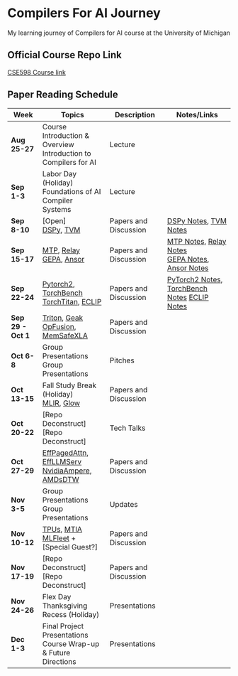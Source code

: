 # Compilers For AI Journey

My learning journey of Compilers for AI course at the University of Michigan

## Official Course Repo Link

[CSE598 Course link](https://github.com/marsninja/CompilersForAIClass2025)

## Paper Reading Schedule

| Week | Topics | Description | Notes/Links |
|------|--------|-------------|-------------|
| **Aug 25-27** | Course Introduction & Overview<br>Introduction to Compilers for AI | Lecture |  |
| **Sep 1-3** | Labor Day (Holiday)<br>Foundations of AI Compiler Systems | Lecture |  |
| **Sep 8-10** | [Open]<br>[DSPy](https://arxiv.org/pdf/2310.03714), [TVM](https://arxiv.org/abs/1802.04799)  | Papers and Discussion | [DSPy Notes](https://chatgpt.com/share/68c1cb43-3c10-8005-99d9-82b132926b74), [TVM Notes](https://chatgpt.com/share/68c1d17a-304c-8005-9bc8-cd18ac4cd84b)|
| **Sep 15-17** | [MTP](https://arxiv.org/abs/2405.08965), [Relay](https://arxiv.org/abs/1904.08368) <br>[GEPA](https://arxiv.org/abs/2507.19457), [Ansor](https://arxiv.org/abs/2006.06762) | Papers and Discussion |  [MTP Notes](https://chatgpt.com/share/68c73045-90ac-8005-a3ee-27f3e4b3fff8), [Relay Notes](https://chatgpt.com/share/68c746b0-3b08-8005-8832-00f2ba0ce9cc) <br> [GEPA Notes](https://chatgpt.com/share/68c78e7d-2090-8005-8d68-76bca0db0a4d), [Ansor Notes](https://chatgpt.com/share/68caf542-805c-8005-9311-6e6aec289b98)|
| **Sep 22-24** | [Pytorch2](https://dl.acm.org/doi/10.1145/3620665.3640366), [TorchBench](https://arxiv.org/abs/2304.14226) <br>[TorchTitan](https://arxiv.org/abs/2410.06511), [ECLIP](https://arxiv.org/abs/2506.12598) | Papers and Discussion|  [PyTorch2 Notes](https://chatgpt.com/share/68d19113-8a30-8005-a037-36f2ab073a6f), [TorchBench Notes](https://chatgpt.com/share/68d30bd8-f65c-8005-8577-446cbc537692) [ECLIP Notes](https://chatgpt.com/share/68d30b37-e934-8005-b4e2-46eebaeaea52)|
| **Sep 29 - Oct 1** | [Triton](https://dl.acm.org/doi/10.1145/3315508.3329973), [Geak](https://arxiv.org/abs/2507.23194) <br>[OpFusion](https://arxiv.org/abs/2301.13062), [MemSafeXLA](https://arxiv.org/abs/2206.14148) |Papers and Discussion |  |
| **Oct 6-8** | Group Presentations<br>Group Presentations | Pitches |  |
| **Oct 13-15** | Fall Study Break (Holiday)<br>[MLIR](https://arxiv.org/abs/2002.11054), [Glow](https://arxiv.org/abs/1805.00907) |Papers and Discussion |  |`
| **Oct 20-22** | [Repo Deconstruct] <br> [Repo Deconstruct] | Tech Talks |  |
| **Oct 27-29** | [EffPagedAttn](https://arxiv.org/abs/2309.06180), [EffLLMServ](https://arxiv.org/abs/2503.18292) <br>[NvidiaAmpere](https://arxiv.org/abs/2208.11174), [AMDsDTW](https://arxiv.org/abs/2403.06931) |Papers and Discussion
| **Nov 3-5** | Group Presentations<br>Group Presentations | Updates |  |
| **Nov 10-12** | [TPUs](https://arxiv.org/abs/2304.01433), [MTIA](https://dl.acm.org/doi/pdf/10.1145/3579371.3589348) <br>[MLFleet](https://arxiv.org/pdf/2502.06982) + [Special Guest?] | Papers and Discussion|  |
| **Nov 17-19** | [Repo Deconstruct] <br> [Repo Deconstruct] | Papers and Discussion|  |
| **Nov 24-26** | Flex Day <br>Thanksgiving Recess (Holiday) | Presentations |  |
| **Dec 1-3** | Final Project Presentations<br>Course Wrap-up & Future Directions | Presentations | |
